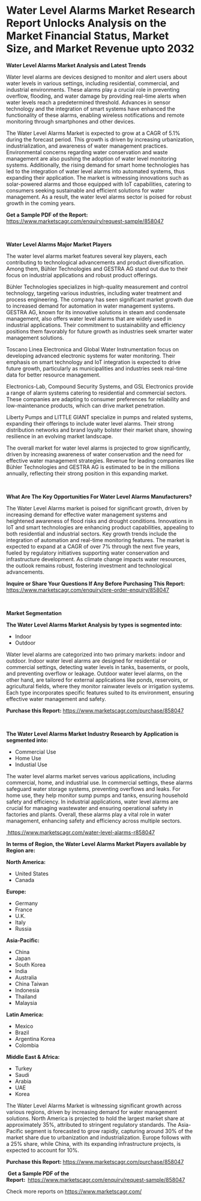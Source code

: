 <p><h1>Water Level Alarms Market Research Report Unlocks Analysis on the Market Financial Status, Market Size, and Market Revenue upto 2032</h1></p><p><strong>Water Level Alarms Market Analysis and Latest Trends</strong></p>
<p><p>Water level alarms are devices designed to monitor and alert users about water levels in various settings, including residential, commercial, and industrial environments. These alarms play a crucial role in preventing overflow, flooding, and water damage by providing real-time alerts when water levels reach a predetermined threshold. Advances in sensor technology and the integration of smart systems have enhanced the functionality of these alarms, enabling wireless notifications and remote monitoring through smartphones and other devices.</p><p>The Water Level Alarms Market is expected to grow at a CAGR of 5.1% during the forecast period. This growth is driven by increasing urbanization, industrialization, and awareness of water management practices. Environmental concerns regarding water conservation and waste management are also pushing the adoption of water level monitoring systems. Additionally, the rising demand for smart home technologies has led to the integration of water level alarms into automated systems, thus expanding their application. The market is witnessing innovations such as solar-powered alarms and those equipped with IoT capabilities, catering to consumers seeking sustainable and efficient solutions for water management. As a result, the water level alarms sector is poised for robust growth in the coming years.</p></p>
<p><strong>Get a Sample PDF of the Report:&nbsp;</strong> <a href="https://www.marketscagr.com/enquiry/request-sample/858047?utm_campaign=3039&utm_medium=2&utm_source=Github&utm_content=ia&utm_term=09042025&utm_id=water-level-alarms">https://www.marketscagr.com/enquiry/request-sample/858047</a></p>
<p>&nbsp;</p>
<p><strong>Water Level Alarms Major Market Players</strong></p>
<p><p>The water level alarms market features several key players, each contributing to technological advancements and product diversification. Among them, Bühler Technologies and GESTRA AG stand out due to their focus on industrial applications and robust product offerings.</p><p>Bühler Technologies specializes in high-quality measurement and control technology, targeting various industries, including water treatment and process engineering. The company has seen significant market growth due to increased demand for automation in water management systems. GESTRA AG, known for its innovative solutions in steam and condensate management, also offers water level alarms that are widely used in industrial applications. Their commitment to sustainability and efficiency positions them favorably for future growth as industries seek smarter water management solutions.</p><p>Toscano Linea Electronica and Global Water Instrumentation focus on developing advanced electronic systems for water monitoring. Their emphasis on smart technology and IoT integration is expected to drive future growth, particularly as municipalities and industries seek real-time data for better resource management.</p><p>Electronics-Lab, Compound Security Systems, and GSL Electronics provide a range of alarm systems catering to residential and commercial sectors. These companies are adapting to consumer preferences for reliability and low-maintenance products, which can drive market penetration.</p><p>Liberty Pumps and LITTLE GIANT specialize in pumps and related systems, expanding their offerings to include water level alarms. Their strong distribution networks and brand loyalty bolster their market share, showing resilience in an evolving market landscape.</p><p>The overall market for water level alarms is projected to grow significantly, driven by increasing awareness of water conservation and the need for effective water management strategies. Revenue for leading companies like Bühler Technologies and GESTRA AG is estimated to be in the millions annually, reflecting their strong position in this expanding market.</p></p>
<p>&nbsp;</p>
<p><strong>What Are The Key Opportunities For Water Level Alarms Manufacturers?</strong></p>
<p><p>The Water Level Alarms market is poised for significant growth, driven by increasing demand for effective water management systems and heightened awareness of flood risks and drought conditions. Innovations in IoT and smart technologies are enhancing product capabilities, appealing to both residential and industrial sectors. Key growth trends include the integration of automation and real-time monitoring features. The market is expected to expand at a CAGR of over 7% through the next five years, fueled by regulatory initiatives supporting water conservation and infrastructure development. As climate change impacts water resources, the outlook remains robust, fostering investment and technological advancements.</p></p>
<p><strong>Inquire or Share Your Questions If Any Before Purchasing This Report:</strong> <a href="https://www.marketscagr.com/enquiry/pre-order-enquiry/858047?utm_campaign=3039&utm_medium=2&utm_source=Github&utm_content=ia&utm_term=09042025&utm_id=water-level-alarms">https://www.marketscagr.com/enquiry/pre-order-enquiry/858047</a></p>
<p>&nbsp;</p>
<p><strong>Market Segmentation</strong></p>
<p><strong>The Water Level Alarms Market Analysis by types is segmented into:</strong></p>
<p><ul><li>Indoor</li><li>Outdoor</li></ul></p>
<p><p>Water level alarms are categorized into two primary markets: indoor and outdoor. Indoor water level alarms are designed for residential or commercial settings, detecting water levels in tanks, basements, or pools, and preventing overflow or leakage. Outdoor water level alarms, on the other hand, are tailored for external applications like ponds, reservoirs, or agricultural fields, where they monitor rainwater levels or irrigation systems. Each type incorporates specific features suited to its environment, ensuring effective water management and safety.</p></p>
<p><strong>Purchase this Report:&nbsp;</strong><a href="https://www.marketscagr.com/purchase/858047?utm_campaign=3039&utm_medium=2&utm_source=Github&utm_content=ia&utm_term=09042025&utm_id=water-level-alarms">https://www.marketscagr.com/purchase/858047</a></p>
<p>&nbsp;</p>
<p><strong>The Water Level Alarms Market Industry Research by Application is segmented into:</strong></p>
<p><ul><li>Commercial Use</li><li>Home Use</li><li>Industial Use</li></ul></p>
<p><p>The water level alarms market serves various applications, including commercial, home, and industrial use. In commercial settings, these alarms safeguard water storage systems, preventing overflows and leaks. For home use, they help monitor sump pumps and tanks, ensuring household safety and efficiency. In industrial applications, water level alarms are crucial for managing wastewater and ensuring operational safety in factories and plants. Overall, these alarms play a vital role in water management, enhancing safety and efficiency across multiple sectors.</p></p>
<p><a href="https://www.marketscagr.com/water-level-alarms-r858047?utm_campaign=3039&utm_medium=2&utm_source=Github&utm_content=ia&utm_term=09042025&utm_id=water-level-alarms">&nbsp;https://www.marketscagr.com/water-level-alarms-r858047</a></p>
<p><strong>In terms of Region, the Water Level Alarms Market Players available by Region are:</strong></p>
<p>
    <p> <strong> North America: </strong>
        <ul>
            <li>United States</li>
            <li>Canada</li>
        </ul>
        </p> 
    <p> <strong> Europe: </strong>
        <ul>
            <li>Germany</li>
            <li>France</li>
            <li>U.K.</li>
            <li>Italy</li>
            <li>Russia</li>
        </ul>
        </p> 
    <p> <strong> Asia-Pacific: </strong>
        <ul>
            <li>China</li>
            <li>Japan</li>
            <li>South Korea</li>
            <li>India</li>
            <li>Australia</li>
            <li>China Taiwan</li>
            <li>Indonesia</li>
            <li>Thailand</li>
            <li>Malaysia</li>
        </ul>
        </p> 
    <p> <strong> Latin America: </strong>
        <ul>
            <li>Mexico</li>
            <li>Brazil</li>
            <li>Argentina Korea</li>
            <li>Colombia</li>
        </ul>
        </p> 
    <p> <strong> Middle East & Africa: </strong>
        <ul>
            <li>Turkey</li>
            <li>Saudi</li>
            <li>Arabia</li>
            <li>UAE</li>
            <li>Korea</li>
        </ul>
    </p>
    </p>
<p><p>The Water Level Alarms Market is witnessing significant growth across various regions, driven by increasing demand for water management solutions. North America is projected to hold the largest market share at approximately 35%, attributed to stringent regulatory standards. The Asia-Pacific segment is forecasted to grow rapidly, capturing around 30% of the market share due to urbanization and industrialization. Europe follows with a 25% share, while China, with its expanding infrastructure projects, is expected to account for 10%.</p></p>
<p><strong>Purchase this Report: </strong><a href="https://www.marketscagr.com/purchase/858047?utm_campaign=3039&utm_medium=2&utm_source=Github&utm_content=ia&utm_term=09042025&utm_id=water-level-alarms">https://www.marketscagr.com/purchase/858047</a></p>
<p>&nbsp;<strong>Get a Sample PDF of the Report:&nbsp;&nbsp;</strong><a href="https://www.marketscagr.com/enquiry/request-sample/858047?utm_campaign=3039&utm_medium=2&utm_source=Github&utm_content=ia&utm_term=09042025&utm_id=water-level-alarms">https://www.marketscagr.com/enquiry/request-sample/858047</a></p>
<p><strong></strong></p>
<p>Check more reports on <a href="https://www.marketscagr.com/?utm_campaign=3039&utm_medium=2&utm_source=Github&utm_content=ia&utm_term=09042025&utm_id=water-level-alarms">https://www.marketscagr.com/</a></p>